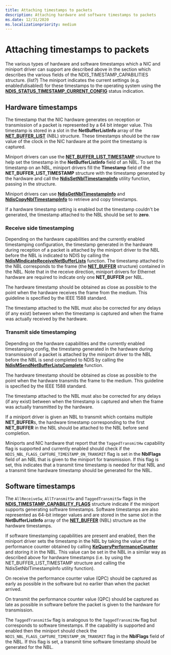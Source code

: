```yaml
---
title: Attaching timestamps to packets
description: Attaching hardware and software timestamps to packets
ms.date: 12/31/2020
ms.localizationpriority: medium
---
```


# Attaching timestamps to packets

The various types of hardware and software timestamps which a NIC and miniport driver can support are described above in the section which describes the various fields of the NDIS_TIMESTAMP_CAPABILITIES structure. (list?) The miniport indicates the current settings (e.g. enabled\disabled) for these timestamps to the operating system using the [**NDIS_STATUS_TIMESTAMP_CURRENT_CONFIG**](ndis-status-timestamp-current-config.md) status indication.

## Hardware timestamps

The timestamp that the NIC hardware generates on reception or transmission of a packet is represented by a 64 bit integer value. This timestamp is stored in a slot in the **NetBufferListInfo** array of the [**NET\_BUFFER\_LIST**](/windows-hardware/drivers/ddi/nbl/ns-nbl-net_buffer_list) (NBL) structure. These timestamps should be the raw value of the clock in the NIC hardware at the point the timestamp is captured.

Miniport drivers can use the [**NET_BUFFER_LIST_TIMESTAMP**](/windows-hardware/drivers/ddi/nbltimestamp/ns-nbltimestamp-net_buffer_list_timestamp) structure to help set the timestamp in the **NetBufferListInfo** field of an NBL. To set the timestamp on an NBL, miniport drivers fill the **Timestamp** field of the **NET_BUFFER_LIST_TIMESTAMP** structure with the timestamp generated by the hardware and call the [**NdisSetNblTimestampInfo**](/windows-hardware/drivers/ddi/nbltimestamp/nf-nbltimestamp-ndissetnbltimestampinfo) utility function, passing in the structure. 

Miniport drivers can use [**NdisGetNblTimestampInfo**](/windows-hardware/drivers/ddi/nbltimestamp/nf-nbltimestamp-ndisgetnbltimestampinfo) and [**NdisCopyNblTimestampInfo**](/windows-hardware/drivers/ddi/nbltimestamp/nf-nbltimestamp-ndiscopynbltimestampinfo) to retrieve and copy timestamps.

If a hardware timestamp setting is enabled but the timestamp couldn't be generated, the timestamp attached to the NBL should be set to **zero**.

### Receive side timestamping

Depending on the hardware capabilities and the currently enabled timestamping configuration, the timestamp generated in the hardware during reception of a packet is attached by the miniport driver to the NBL before the NBL is indicated to NDIS by calling the [**NdisMIndicateReceiveNetBufferLists**](/windows-hardware/drivers/ddi/ndis/nf-ndis-ndismindicatereceivenetbufferlists) function. The timestamp attached to the NBL corresponds to the frame (the [**NET_BUFFER**](/windows-hardware/drivers/ddi/ndis/ns-ndis-_net_buffer) structure) contained in the NBL. Note that in the receive direction, miniport drivers for Ethernet hardware are required to indicate only one **NET_BUFFER** per NBL.

The hardware timestamp should be obtained as close as possible to the point when the hardware receives the frame from the medium. This guideline is specified by the IEEE 1588 standard.

The timestamp attached to the NBL must also be corrected for any delays (if any exist) between when the timestamp is captured and when the frame was actually received by the hardware.

### Transmit side timestamping

Depending on the hardware capabilities and the currently enabled timestamping config, the timestamp generated in the hardware during transmission of a packet is attached by the miniport driver to the NBL before the NBL is send completed to NDIS by calling the [**NdisMSendNetBufferListsComplete**](/windows-hardware/drivers/ddi/ndis/nf-ndis-ndismsendnetbufferlistscomplete) function.

The hardware timestamp should be obtained as close as possible to the point when the hardware transmits the frame to the medium. This guideline is specified by the IEEE 1588 standard.

The timestamp attached to the NBL must also be corrected for any delays (if any exist) between when the timestamp is captured and when the frame was actually transmitted by the hardware.

If a miniport driver is given an NBL to transmit which contains multiple **NET_BUFFER**s, the hardware timestamp corresponding to the first **NET_BUFFER** in the NBL should be attached to the NBL before send completion.

Miniports and NIC hardware that report that the `TaggedTransmitHw` capability flag is supported and currently enabled should check if the `NDIS_NBL_FLAGS_CAPTURE_TIMESTAMP_ON_TRANSMIT` flag is set in the **NblFlags** field of an NBL that is given to the miniport for transmission. If this flag is set, this indicates that a transmit time timestamp is needed for that NBL and a transmit time hardware timestamp should be generated for the NBL.

## Software timestamps

The `AllReceiveSw`, `AllTransmitSw` and `TaggedTransmitSw` flags in the [**NDIS_TIMESTAMP_CAPABILITY_FLAGS**](/windows-hardware/drivers/ddi/ntddndis/ns-ntddndis-_ndis_timestamp_capability_flags) structure indicate if the miniport supports generating software timestamps. Software timestamps are also represented as 64-bit integer values and are stored in the same slot in the **NetBufferListInfo** array of the [**NET_BUFFER**](/windows-hardware/drivers/ddi/ndis/ns-ndis-_net_buffer) (NBL) structure as the hardware timestamps.

If software timestamping capabilities are present and enabled, then the miniport driver sets the timestamp in the NBL by taking the value of the performance counter obtained by calling [**KeQueryPerformanceCounter**](/windows-hardware/drivers/ddi/ntifs/nf-ntifs-kequeryperformancecounter) and storing it in the NBL. This value can be set in the NBL in a similar way as described above for hardware timestamps (i.e. by using the NET_BUFFER_LIST_TIMESTAMP structure and calling the NdisSetNblTimestampInfo utility function).

On receive the performance counter value (QPC) should be captured as early as possible in the software but no earlier than when the packet arrived.

On transmit the performance counter value (QPC) should be captured as late as possible in software before the packet is given to the hardware for transmission.

The `TaggedTransmitSw` flag is analogous to the `TaggedTransmitHw` flag but corresponds to software timestamps. If the capability is supported and enabled then the miniport should check the  `NDIS_NBL_FLAGS_CAPTURE_TIMESTAMP_ON_TRANSMIT` flag in the **NblFlags** field of the NBL. If this flag is set, a transmit time software timestamp should be generated for the NBL.